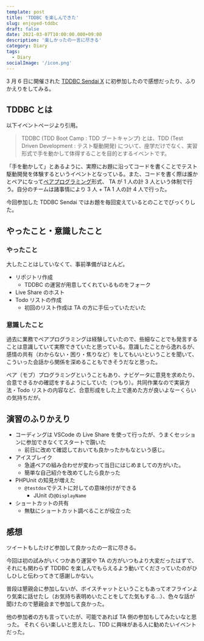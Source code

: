 ```yaml
---
template: post
title: 'TDDBC を楽しんできた'
slug: enjoyed-tddbc
draft: false
date: 2021-03-07T10:00:00.000+09:00
description: '楽しかったの一言に尽きる'
category: Diary
tags:
  - Diary
socialImage: '/icon.png'
---
```


3 月 6 日に開催された [TDDBC Sendai X](https://tddbc-sendai-x.peatix.com/) に初参加したので感想だったり、ふりかえりをしてみる。

## TDDBC とは

以下イベントページより引用。

> TDDBC (TDD Boot Camp : TDD ブートキャンプ) とは、TDD (Test Driven Development : テスト駆動開発) について、座学だけでなく、実習形式で手を動かして体得することを目的とするイベントです。

「手を動かして」とあるように、実際にお題に沿ってコードを書くことでテスト駆動開発を体験するというイベントとなっている。また、コードを書く際は誰かとペアになって[ペアプログラミング](https://ja.wikipedia.org/wiki/%E3%83%9A%E3%82%A2%E3%83%97%E3%83%AD%E3%82%B0%E3%83%A9%E3%83%9F%E3%83%B3%E3%82%B0)形式、 TA が 1 人の計 3 人という体制で行う。自分のチームは諸事情により 3 人 + TA 1 人の計 4 人で行った。

今回参加した TDDBC Sendai ではお題を毎回変えているとのことでびっくりした。

## やったこと・意識したこと

### やったこと

大したことはしていなくて、事前準備がほとんど。

- リポジトリ作成
  - TDDBC の運営が用意してくれているものをフォーク
- Live Share のホスト
- Todo リストの作成
  - 初回のリスト作成は TA の方に手伝っていただいた

### 意識したこと

過去に業務でペアプログラミングは経験していたので、些細なことでも発言することは意識していて実際できていたと思っている。意識したことから逸れるが、感情の共有（わからない・困り・焦りなど）をしてもいいということを聞いて、こういった会話から関係を深めることもできそうだなと思った。

ペア（モブ）プログラミングということもあり、ナビゲータに意見を求めたり、合意できるかの確認をするようにしていた（つもり）。共同作業なので実装方法・Todo リストの内容など、合意形成をした上で進めた方が良いよなーくらいの気持ちだが。

## 演習のふりかえり

- コーディングは VSCode の Live Share を使って行ったが、うまくセッションに参加できなくてスタートで躓いた
  - 前日に改めて確認しておいても良かったかもなという感じ。
- アイスブレイク
  - 急遽ペアの組み合わせが変わって当日にはじめましての方がいた。
  - 簡単な自己紹介を改めてしたら良かった
- PHPUnit の知見が増えた
  - `@testdox`でテストに対しての意味付けができる
    - JUnit の`@DisplayName`
- ショートカットの共有
  - 無駄にショートカット調べることが役立った

## 感想

ツイートもしたけど参加して良かったの一言に尽きる。

今回は初の試みがいくつかあり運営や TA の方がいつもより大変だったはずで、それにも関わらず TDDBC を楽しんでもらえるよう動いてくださっていたのがひしひしと伝わってきて感謝しかない。

普段は懇親会に参加しないが、ボイスチャットということもあってオフラインより気楽に話せたし（お気持ち表明めいたことをしてた気もする...）、色々な話が聞けたので懇親会まで参加して良かった。

他の参加者の方も言っていたが、可能であれば TA 側の参加もしてみたいなと思った。
それくらい楽しいと思えたし、TDD に興味がある人に勧めたいイベントだった。
